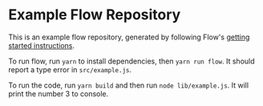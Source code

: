 # Example Flow Repository

This is an example flow repository, generated by following Flow's [getting started instructions][1].

To run flow, run `yarn` to install dependencies, then `yarn run flow`. It should report a type error in `src/example.js`.

To run the code, run `yarn build` and then run `node lib/example.js`. It will print the number 3 to console.

[1]: https://flow.org/en/docs/install/
